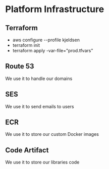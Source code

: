 # Platform Infrastructure

## Terraform

- aws configure --profile kjeldsen
- terraform init 
- terraform apply -var-file="prod.tfvars"



## Route 53 

We use it to handle our domains

## SES

We use it to send emails to users

## ECR 

We use it to store our custom Docker images

## Code Artifact

We use it to store our libraries code
